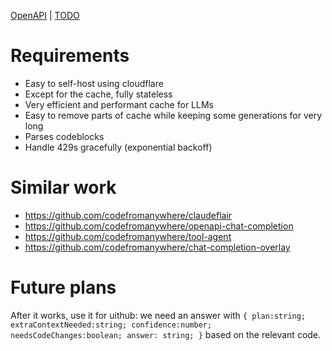 [OpenAPI](https://chatcompletions.com/openapi.html) | [TODO](TODO.md)

# Requirements

- Easy to self-host using cloudflare
- Except for the cache, fully stateless
- Very efficient and performant cache for LLMs
- Easy to remove parts of cache while keeping some generations for very long
- Parses codeblocks
- Handle 429s gracefully (exponential backoff)

# Similar work

- https://github.com/codefromanywhere/claudeflair
- https://github.com/codefromanywhere/openapi-chat-completion
- https://github.com/codefromanywhere/tool-agent
- https://github.com/codefromanywhere/chat-completion-overlay

# Future plans

After it works, use it for uithub: we need an answer with `{ plan:string; extraContextNeeded:string; confidence:number; needsCodeChanges:boolean; answer: string; }` based on the relevant code.

